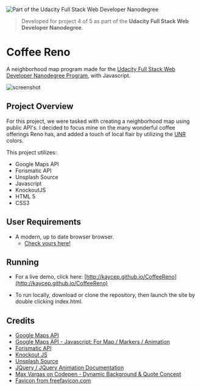 ![Part of the Udacity Full Stack Web Developer Nanodegree](https://img.shields.io/badge/Udacity-Full%20Stack%20Web%20Developer%20Nanodegree-blue.svg)
> Developed for project 4 of 5 as part of the **Udacity Full Stack Web Developer Nanodegree**.

# Coffee Reno
A neighborhood map program made for the [Udacity Full Stack Web Developer Nanodegree Program](https://www.udacity.com/uconnect/intensive/full-stack-web-developer-nanodegree), with Javascript.

![screenshot](https://i.imgur.com/6ey7suP.png)

## Project Overview

For this project, we were tasked with creating a neighborhood map using public API's. I decided to focus mine on the many wonderful coffee offerings Reno has, and added a touch of local flair by utilizing the [UNR](https://www.unr.edu/) colors.

This project utilizes:

- Google Maps API
- Forismatic API
- Unsplash Source
- Javascript
- KnockoutJS
- HTML 5
- CSS3

## User Requirements
- A modern, up to date browser browser.
  - [Check yours here!](https://www.whatismybrowser.com/)

## Running
- For a live demo, click here: [http://kaycep.github.io/CoffeeReno](http://kaycep.github.io/CoffeeReno)

 - To run locally, download or clone the repository, then launch the site by double clicking index.html.

## Credits
- [Google Maps API](https://developers.google.com/maps/)
- [Google Maps API - Javascript: For Map / Markers / Animation](https://developers.google.com/maps/documentation/javascript/)
- [Forismatic API](https://forismatic.com/en/api/)
- [Knockout JS](http://knockoutjs.com/documentation/introduction.html)
- [Unsplash Source](https://source.unsplash.com/)
- [JQuery / JQuery Animation Documentation](http://api.jquery.com/)
- [Max Vargas on Codepen - Dynamic Background & Quote Concept](https://codepen.io/maxslob/pen/bgbOgV) 
- [Favicon from freefavicon.com](https://www.freefavicon.com/freefavicons/objects/iconinfo/cup-big-flat-152-277132.html)
